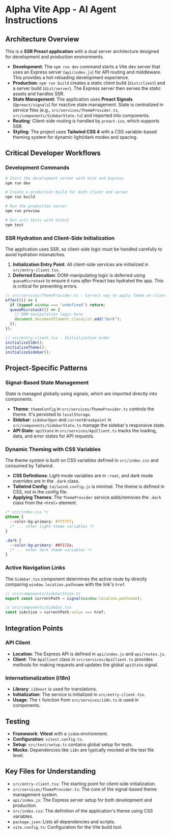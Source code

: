 # Alpha Vite App - AI Agent Instructions

## Architecture Overview

This is a **SSR Preact application** with a dual server architecture designed for development and production environments.

- **Development**: The `npm run dev` command starts a Vite dev server that uses an Express server (`api/index.js`) for API routing and middleware. This provides a hot-reloading development experience.
- **Production**: `npm run build` creates a static client build (`dist/client`) and a server build (`dist/server`). The Express server then serves the static assets and handles SSR.
- **State Management**: The application uses **Preact Signals** (`@preact/signals`) for reactive state management. State is centralized in service files (e.g., `src/services/ThemeProvider.ts`, `src/components/SidebarState.ts`) and imported into components.
- **Routing**: Client-side routing is handled by `preact-iso`, which supports SSR.
- **Styling**: The project uses **Tailwind CSS 4** with a CSS variable-based theming system for dynamic light/dark modes and spacing.

## Critical Developer Workflows

### Development Commands

```bash
# Start the development server with Vite and Express
npm run dev

# Create a production build for both client and server
npm run build

# Run the production server
npm run preview

# Run unit tests with Vitest
npm test
```

### SSR Hydration and Client-Side Initialization

The application uses SSR, so client-side logic must be handled carefully to avoid hydration mismatches.

1.  **Initialization Entry Point**: All client-side services are initialized in `src/entry-client.tsx`.
2.  **Deferred Execution**: DOM-manipulating logic is deferred using `queueMicrotask` to ensure it runs _after_ Preact has hydrated the app. This is critical for preventing errors.

```typescript
// src/services/ThemeProvider.ts - Correct way to apply theme on client
effect(() => {
  if (typeof window === "undefined") return;
  queueMicrotask(() => {
    // DOM manipulation logic here
    document.documentElement.classList.add("dark");
  });
});

// src/entry-client.tsx - Initialization order
initializeI18n();
initializeTheme();
initializeSidebar();
```

## Project-Specific Patterns

### Signal-Based State Management

State is managed globally using signals, which are imported directly into components.

- **Theme**: `themeConfig` in `src/services/ThemeProvider.ts` controls the theme. It's persisted to `localStorage`.
- **Sidebar**: `sidebarOpen` and `currentBreakpoint` in `src/components/SidebarState.ts` manage the sidebar's responsive state.
- **API State**: `apiState` in `src/services/ApiClient.ts` tracks the loading, data, and error states for API requests.

### Dynamic Theming with CSS Variables

The theme system is built on CSS variables defined in `src/index.css` and consumed by Tailwind.

- **CSS Definitions**: Light mode variables are in `:root`, and dark mode overrides are in the `.dark` class.
- **Tailwind Config**: `tailwind.config.js` is minimal. The theme is defined in CSS, not in the config file.
- **Applying Themes**: The `ThemeProvider` service adds/removes the `.dark` class from the `<html>` element.

```css
/* src/index.css */
@theme {
  --color-bg-primary: #ffffff;
  /* ... other light theme variables */
}

.dark {
  --color-bg-primary: #0f172a;
  /* ... other dark theme variables */
}
```

### Active Navigation Links

The `Sidebar.tsx` component determines the active route by directly comparing `window.location.pathname` with the link's `href`.

```typescript
// src/components/SidebarState.ts
export const currentPath = signal(window.location.pathname);

// src/components/Sidebar.tsx
const isActive = currentPath.value === href;
```

## Integration Points

### API Client

- **Location**: The Express API is defined in `api/index.js` and `api/routes.js`.
- **Client**: The `ApiClient` class in `src/services/ApiClient.ts` provides methods for making requests and updates the global `apiState` signal.

### Internationalization (i18n)

- **Library**: `i18next` is used for translations.
- **Initialization**: The service is initialized in `src/entry-client.tsx`.
- **Usage**: The `t` function from `src/services/i18n.ts` is used in components.

## Testing

- **Framework**: **Vitest** with a `jsdom` environment.
- **Configuration**: `vitest.config.ts`.
- **Setup**: `src/test/setup.ts` contains global setup for tests.
- **Mocks**: Dependencies like `i18n` are typically mocked at the test file level.

## Key Files for Understanding

- `src/entry-client.tsx`: The starting point for client-side initialization.
- `src/services/ThemeProvider.ts`: The core of the signal-based theme management system.
- `api/index.js`: The Express server setup for both development and production.
- `src/index.css`: The definition of the application's theme using CSS variables.
- `package.json`: Lists all dependencies and scripts.
- `vite.config.ts`: Configuration for the Vite build tool.
